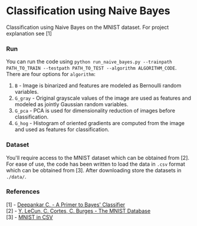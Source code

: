 # Classification using Naive Bayes

Classification using Naive Bayes on the MNIST dataset. For project explanation see [1]

### Run

You can run the code using `python run_naive_bayes.py --trainpath PATH_TO_TRAIN --testpath PATH_TO_TEST --algorithm ALGORITHM_CODE`. There are four options for `algorithm`:  
1. `B` - Image is binarized and features are modeled as Bernoulli random variables.
2. `G_gray` - Original grayscale values of the image are used as features and modeled as jointly Gaussian random variables.
3. `G_pca` - PCA is used for dimensionality reduction of images before classification.
4. `G_hog` - Histogram of oriented gradients are computed from the image and used as features for classification.

### Dataset

You'll require access to the MNIST dataset which can be obtained from [2]. For ease of use, the code has been written to load the data in `.csv` format which can be obtained from [3]. After downloading store the datasets in `./data/`.

### References

[1] - [Deepankar C. - A Primer to Bayes' Classifier](https://deepankarc.github.io/bayes-classifier/)  
[2] - [Y. LeCun, C. Cortes, C. Burges - The MNIST Database](http://yann.lecun.com/exdb/mnist/)  
[3] - [MNIST in CSV](https://www.kaggle.com/oddrationale/mnist-in-csv)

